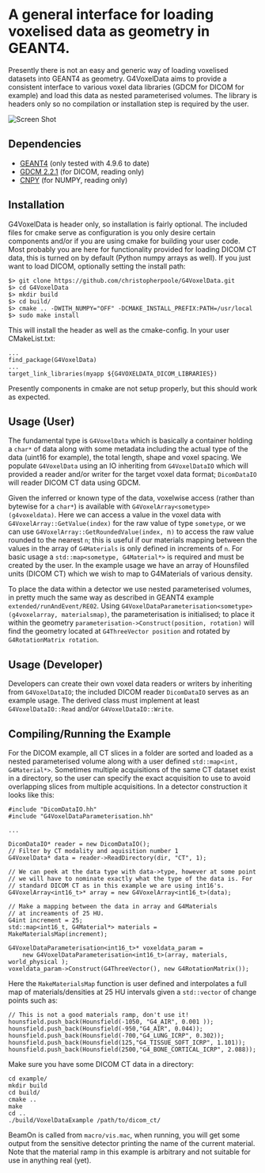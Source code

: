 # A general interface for loading voxelised data as geometry in GEANT4.
Presently there is not an easy and generic way of loading voxelised datasets into GEANT4 as geometry. 
G4VoxelData aims to provide a consistent interface to various voxel data libraries (GDCM for DICOM for example) and load this data as nested parameterised volumes.
The library is headers only so no compilation or installation step is required by the user.

![Screen Shot](https://raw.github.com/christopherpoole/G4VoxelData/master/screenshot.png)

## Dependencies
* [GEANT4](http://www.geant4.org/) (only tested with 4.9.6 to date)
* [GDCM 2.2.1](http://gdcm.sourceforge.net/wiki/index.php/Main_Page) (for DICOM, reading only)
* [CNPY](https://github.com/rogersce/cnpy) (for NUMPY, reading only)

## Installation
G4VoxelData is header only, so installation is fairly optional.
The included files for cmake serve as configuration is you only desire certain components and/or if you are using cmake for building your user code.
Most probably you are here for functionality provided for loading DICOM CT data, this is turned on by default (Python numpy arrays as well).
If you just want to load DICOM, optionally setting the install path:

    $> git clone https://github.com/christopherpoole/G4VoxelData.git
    $> cd G4VoxelData
    $> mkdir build
    $> cd build/
    $> cmake .. -DWITH_NUMPY="OFF" -DCMAKE_INSTALL_PREFIX:PATH=/usr/local
    $> sudo make install

This will install the header as well as the cmake-config.
In your user CMakeList.txt:

    ...
    find_package(G4VoxelData)
    ...
    target_link_libraries(myapp ${G4VOXELDATA_DICOM_LIBRARIES})

Presently components in cmake are not setup properly, but this should work as expected.

## Usage (User)
The fundamental type is `G4VoxelData` which is basically a container holding a `char*` of data along with some metadata including the actual type of the data (uint16 for example), the total length, shape and voxel spacing.
We populate `G4VoxelData` using an IO inheriting from `G4VoxelDataIO` which will provided a reader and/or writer for the target voxel data format; `DicomDataIO` will reader DICOM CT data using GDCM.

Given the inferred or known type of the data, voxelwise access (rather than bytewise for a `char*`) is available with `G4VoxelArray<sometype>(g4voxeldata)`.
Here we can access a value in the voxel data with `G4VoxelArray::GetValue(index)` for the raw value of type `sometype`, or we can use `G4VoxelArray::GetRoundedValue(index, `n`)` to access the raw value rounded to the nearest `n`; this is useful if our materials mapping between the values in the array of `G4Materials` is only defined in increments of `n`.
For basic usage a `std::map<sometype, G4Material*>` is required and must be created by the user.
In the example usage we have an array of Hounsfiled units (DICOM CT) which we wish to map to G4Materials of various density.

To place the data within a detector we use nested parameterised volumes, in pretty much the same way as described in GEANT4 example `extended/runAndEvent/RE02`.
Using `G4VoxelDataParameterisation<sometype>(g4voxelarray, materialsmap)`, the parameterisation is initialised; to place it within the geometry `parameterisation->Construct(position, rotation)` will find the geometry located at `G4ThreeVector position` and rotated by `G4RotationMatrix rotation`.

## Usage (Developer)
Developers can create their own voxel data readers or writers by inheriting from `G4VoxelDataIO`; the included DICOM reader `DicomDataIO` serves as an example usage.
The derived class must implement at least `G4VoxelDataIO::Read` and/or `G4VoxelDataIO::Write`.

## Compiling/Running the Example
For the DICOM example, all CT slices in a folder are sorted and loaded as a nested parameterised volume along with a user defined `std::map<int, G4Material*>`.
Sometimes multiple acquisitions of the same CT dataset exist in a directory, so the user can specify the exact acquisition to use to avoid overlapping slices from multiple acquisitions.
In a detector construction it looks like this:

    #include "DicomDataIO.hh"
    #include "G4VoxelDataParameterisation.hh"
    
    ...

    DicomDataIO* reader = new DicomDataIO(); 
    // Filter by CT modality and aquisition number 1
    G4VoxelData* data = reader->ReadDirectory(dir, "CT", 1);

    // We can peek at the data type with data->type, however at some point
    // we will have to nominate exactly what the type of the data is. For
    // standard DICOM CT as in this example we are using int16's.
    G4VoxelArray<int16_t>* array = new G4VoxelArray<int16_t>(data);

    // Make a mapping between the data in array and G4Materials
    // at increaments of 25 HU.
    G4int increment = 25;
    std::map<int16_t, G4Material*> materials = MakeMaterialsMap(increment);

    G4VoxelDataParameterisation<int16_t>* voxeldata_param =
        new G4VoxelDataParameterisation<int16_t>(array, materials, world_physical );
    voxeldata_param->Construct(G4ThreeVector(), new G4RotationMatrix());

Here the `MakeMaterialsMap` function is user defined and interpolates a full map of materials/densities at 25 HU intervals given a `std::vector` of change points such as:

    // This is not a good materials ramp, don't use it!
    hounsfield.push_back(Hounsfield(-1050, "G4_AIR", 0.001 ));
    hounsfield.push_back(Hounsfield(-950,"G4_AIR", 0.044));
    hounsfield.push_back(Hounsfield(-700,"G4_LUNG_ICRP", 0.302));
    hounsfield.push_back(Hounsfield(125,"G4_TISSUE_SOFT_ICRP", 1.101));
    hounsfield.push_back(Hounsfield(2500,"G4_BONE_CORTICAL_ICRP", 2.088));

Make sure you have some DICOM CT data in a directory:

    cd example/
    mkdir build
    cd build/
    cmake ..
    make
    cd ..
    ./build/VoxelDataExample /path/to/dicom_ct/

BeamOn is called from `macro/vis.mac`, when running, you will get some output from the sensitive detector printing the name of the current material. Note that the material ramp in this example is arbitrary and not suitable for use in anything real (yet).
